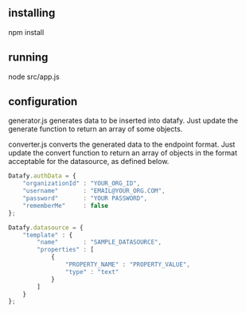 ## installing

npm install

## running

node src/app.js

## configuration

generator.js generates data to be inserted into datafy. Just update the generate function to return an array of some objects.

converter.js converts the generated data to the endpoint format. Just update the convert function to return an array of objects in the
format acceptable for the datasource, as defined below.

```javascript
Datafy.authData = {
    "organizationId" : "YOUR_ORG_ID",
    "username"       : "EMAIL@YOUR_ORG.COM",
    "password"       : "YOUR PASSWORD",
    "rememberMe"     : false
};

Datafy.datasource = {
    "template" : {
        "name"       : "SAMPLE_DATASOURCE",
        "properties" : [
            {
                "PROPERTY_NAME" : "PROPERTY_VALUE",
                "type" : "text"
            }
        ]
    }
};
```